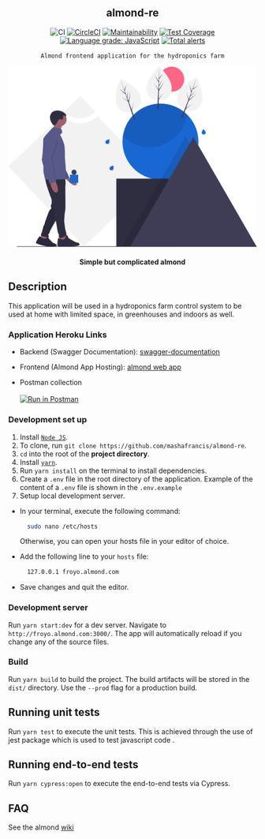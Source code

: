 <div align="center">

## almond-re

![CI](https://github.com/almond-hydroponics/almond-re/workflows/CI/badge.svg)
[![CircleCI](https://circleci.com/gh/almond-hydroponics/almond-re.svg?style=svg)](https://circleci.com/gh/almond-hydroponics/almond-re)
[![Maintainability](https://api.codeclimate.com/v1/badges/1787ab6745c18d366de9/maintainability)](https://codeclimate.com/github/almond-hydroponics/almond-re/maintainability)
[![Test Coverage](https://api.codeclimate.com/v1/badges/1787ab6745c18d366de9/test_coverage)](https://codeclimate.com/github/almond-hydroponics/almond-re/test_coverage)
[![Language grade: JavaScript](https://img.shields.io/lgtm/grade/javascript/g/almond-hydroponics/almond-re.svg?logo=lgtm&logoWidth=18)](https://lgtm.com/projects/g/almond-hydroponics/almond-re/context:javascript)
[![Total alerts](https://img.shields.io/lgtm/alerts/g/almond-hydroponics/almond-re.svg?logo=lgtm&logoWidth=18)](https://lgtm.com/projects/g/almond-hydroponics/almond-re/alerts/)

</div>

<div align="center">

    Almond frontend application for the hydroponics farm

  [![Almond](../public/images/readme.svg)](https://almond-re-staging.herokuapp.com/)

  #### Simple but complicated almond

</div>

## Description
This application will be used in a hydroponics farm control system to be used at home with limited space, in greenhouses and indoors as well.

### Application Heroku Links

-   Backend (Swagger Documentation):
    [swagger-documentation](https://almond-re.herokuapp.com/)

-   Frontend (Almond App Hosting):
    [almond web app](https://almond-re-staging.herokuapp.com/)

-   Postman collection
    <br />
    <br />
    [![Run in Postman](https://run.pstmn.io/button.svg)](https://app.getpostman.com/run-collection/f9f0f4ab064818fbf641)

### Development set up
1. Install [`Node JS`](https://nodejs.org/en/).
2. To clone, run `git clone https://github.com/mashafrancis/almond-re`.
3. `cd` into the root of the **project directory**.
4. Install [`yarn`](https://yarnpkg.com/en/docs/install#mac-stable).
5. Run `yarn install` on the terminal to install dependencies.
6. Create a `.env` file in the root directory of the application. Example of the content of a `.env` file is shown in the `.env.example`
7. Setup local development server.

- In your terminal, execute the following command:
  ```bash
    sudo nano /etc/hosts
  ```
  Otherwise, you can open your hosts file in your editor of choice.
- Add the following line to your `hosts` file:

  ```bash
    127.0.0.1 froyo.almond.com
  ```

- Save changes and quit the editor.

### Development server

Run `yarn start:dev` for a dev server. Navigate to `http://froyo.almond.com:3000/`. The app will automatically reload if you change any of the source files.

### Build

Run `yarn build` to build the project. The build artifacts will be stored in the `dist/` directory. Use the `--prod` flag for a production build.

## Running unit tests

Run `yarn test` to execute the unit tests. This is achieved through the use of jest package which is used to test javascript code .

## Running end-to-end tests

Run `yarn cypress:open` to execute the end-to-end tests via Cypress.

## FAQ
See the almond [wiki](https://github.com/mashafrancis/almond-hw/wiki)
